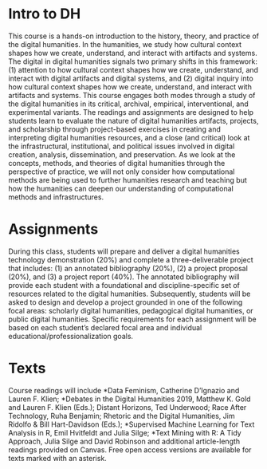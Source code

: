 # Intro to DH

This course is a hands-on introduction to the history, theory, and practice of the digital humanities. In the humanities, we study how cultural context shapes how we create, understand, and interact with artifacts and systems. The digital in digital humanities signals two primary shifts in this framework: (1) attention to how cultural context shapes how we create, understand, and interact with digital artifacts and digital systems, and (2) digital inquiry into how cultural context shapes how we create, understand, and interact with artifacts and systems. This course engages both modes through a study of the digital humanities in its critical, archival, empirical, interventional, and experimental variants. The readings and assignments are designed to help students learn to evaluate the nature of digital humanities artifacts, projects, and scholarship through project-based exercises in creating and interpreting digital humanities resources, and a close (and critical) look at the infrastructural, institutional, and political issues involved in digital creation, analysis, dissemination, and preservation. As we look at the concepts, methods, and theories of digital humanities through the perspective of practice, we will not only consider how computational methods are being used to further humanities research and teaching but how the humanities can deepen our understanding of computational methods and infrastructures.

# Assignments 

During this class, students will prepare and deliver a digital humanities technology demonstration (20%) and complete a three-deliverable project that includes: (1) an annotated bibliography (20%), (2) a project proposal (20%), and (3) a project report (40%). The annotated bibliography will provide each student with a foundational and discipline-specific set of resources related to the digital humanities. Subsequently, students will be asked to design and develop a project grounded in one of the following focal areas: scholarly digital humanities, pedagogical digital humanities, or public digital humanities. Specific requirements for each assignment will be based on each student’s declared focal area and individual educational/professionalization goals. 

# Texts

Course readings will include *Data Feminism, Catherine D’Ignazio and Lauren F. Klien; *Debates in the Digital Humanities 2019, Matthew K. Gold and Lauren F. Klien (Eds.); Distant Horizons, Ted Underwood; Race After Technology, Ruha Benjamin; Rhetoric and the Digital Humanities, Jim Ridolfo & Bill Hart-Davidson (Eds.); *Supervised Machine Learning for Text Analysis in R, Emil Hvitfeldt and Julia Silge; *Text Mining with R: A Tidy Approach, Julia Silge and David Robinson and additional article-length readings provided on Canvas. Free open access versions are available for texts marked with an asterisk. 